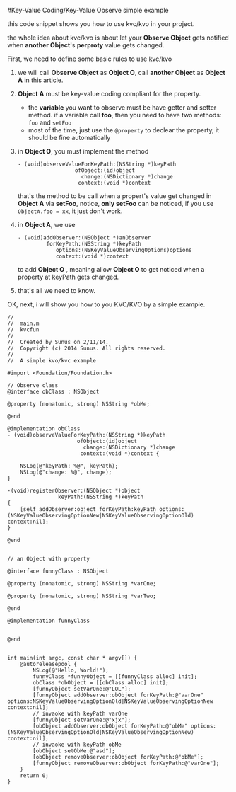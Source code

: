 #Key-Value Coding/Key-Value Observe simple example

this code snippet shows you how to use kvc/kvo in your project.

the whole idea about kvc/kvo is about let your __Observe Object__ gets notified when __another Object__'s  __perproty__ value gets changed.

First, we need to define some basic rules to use kvc/kvo

1. we will call __Observe Object__ as __Object O__, call __another Object__ as __Object A__ in this article.

2. __Object A__ must be key-value coding compliant for the property.
	* the __variable__ you want to observe must be have getter and setter method. if a variable call __foo__, then you need to have two methods: ``foo`` and ``setFoo``
	* most of the time, just use the ``@property`` to declear the property, it should be fine automatically 
 
3. in __Object O__, you must implement the method

	```
	- (void)observeValueForKeyPath:(NSString *)keyPath
                      ofObject:(id)object
                        change:(NSDictionary *)change
                       context:(void *)context 
	```
	that's the method to be call when a propert's value get changed in __Object A__ via __setFoo__, notice, __only setFoo__ can be noticed, if you use ```ObjectA.foo = xx```, it just don't work.


4. in __Object A__, we use

	```
	- (void)addObserver:(NSObject *)anObserver
		 	 forKeyPath:(NSString *)keyPath 
				options:(NSKeyValueObservingOptions)options 
				context:(void *)context
	```
	to add __Object O__ , meaning allow __Object O__ to get noticed when a property at keyPath
	gets changed.

5. that's all we need to know. 


OK, next, i will show you how to you KVC/KVO by a simple example.

```
//
//  main.m
//  kvcfun
//
//  Created by Sunus on 2/11/14.
//  Copyright (c) 2014 Sunus. All rights reserved.
//
//  A simple kvo/kvc example

#import <Foundation/Foundation.h>

// Observe class
@interface obClass : NSObject

@property (nonatomic, strong) NSString *obMe;

@end

@implementation obClass
- (void)observeValueForKeyPath:(NSString *)keyPath
                      ofObject:(id)object
                        change:(NSDictionary *)change
                       context:(void *)context {
    
    NSLog(@"keyPath: %@", keyPath);
    NSLog(@"change: %@", change);
}

-(void)registerObserver:(NSObject *)object
                keyPath:(NSString *)keyPath
{
    [self addObserver:object forKeyPath:keyPath options:(NSKeyValueObservingOptionNew|NSKeyValueObservingOptionOld) context:nil];
}

@end


// an Object with property

@interface funnyClass : NSObject

@property (nonatomic, strong) NSString *varOne;

@property (nonatomic, strong) NSString *varTwo;

@end

@implementation funnyClass


@end


int main(int argc, const char * argv[]) {
    @autoreleasepool {
        NSLog(@"Hello, World!");
        funnyClass *funnyObject = [[funnyClass alloc] init];
        obClass *obObject = [[obClass alloc] init];
        [funnyObject setVarOne:@"LOL"];
        [funnyObject addObserver:obObject forKeyPath:@"varOne" options:NSKeyValueObservingOptionOld|NSKeyValueObservingOptionNew context:nil];
        // invaoke with keyPath varOne
        [funnyObject setVarOne:@"xjx"];
        [obObject addObserver:obObject forKeyPath:@"obMe" options:(NSKeyValueObservingOptionOld|NSKeyValueObservingOptionNew) context:nil];
        // invaoke with keyPath obMe
        [obObject setObMe:@"asd"];
        [obObject removeObserver:obObject forKeyPath:@"obMe"];
        [funnyObject removeObserver:obObject forKeyPath:@"varOne"];
    }
    return 0;
}
```